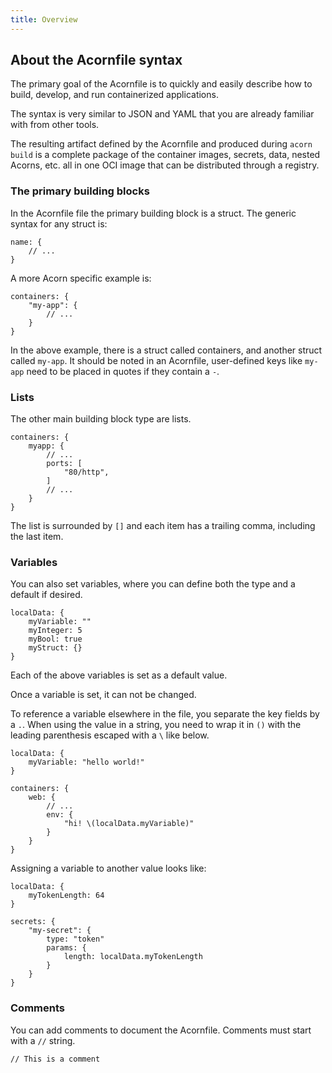 ```yaml
---
title: Overview
---
```


## About the Acornfile syntax

The primary goal of the Acornfile is to quickly and easily describe how to build, develop, and run containerized applications.

The syntax is very similar to JSON and YAML that you are already familiar with from other tools.

The resulting artifact defined by the Acornfile and produced during `acorn build` is a complete package of the container images, secrets, data, nested Acorns, etc. all in one OCI image that can be distributed through a registry.

### The primary building blocks

In the Acornfile file the primary building block is a struct. The generic syntax for any struct is:

```cue
name: {
    // ...
}
```

A more Acorn specific example is:

```cue
containers: {
    "my-app": {
        // ...
    }
}
```

In the above example, there is a struct called containers, and another struct called `my-app`. It should be noted in an Acornfile, user-defined keys like `my-app` need to be placed in quotes if they contain a `-`.

### Lists

The other main building block type are lists.

```cue
containers: {
    myapp: {
        // ...
        ports: [
            "80/http",
        ]
        // ...
    }
}
```

The list is surrounded by `[]` and each item has a trailing comma, including the last item.

### Variables

You can also set variables, where you can define both the type and a default if desired.

```cue
localData: {
    myVariable: ""
    myInteger: 5
    myBool: true
    myStruct: {}
}
```

Each of the above variables is set as a default value.

Once a variable is set, it can not be changed.

To reference a variable elsewhere in the file, you separate the key fields by a `.`. When using the value in a string, you need to wrap it in `()` with the leading parenthesis escaped with a `\` like below.

```cue
localData: {
    myVariable: "hello world!"
}

containers: {
    web: {
        // ...
        env: {
            "hi! \(localData.myVariable)"
        }
    }
}
```

Assigning a variable to another value looks like:

```cue
localData: {
    myTokenLength: 64
}

secrets: {
    "my-secret": {
        type: "token"
        params: {
            length: localData.myTokenLength
        }
    }
}
```

### Comments

You can add comments to document the Acornfile. Comments must start with a `//` string.

```cue
// This is a comment
```
